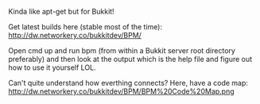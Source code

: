 Kinda like apt-get but for Bukkit!

Get latest builds here (stable most of the time): http://dw.networkery.co/bukkitdev/BPM/

Open cmd up and run bpm (from within a Bukkit server root directory preferably) and then look at the output which is the help file and figure out how to use it yourself LOL.

Can't quite understand how everthing connects? Here, have a code map: http://dw.networkery.co/bukkitdev/BPM/BPM%20Code%20Map.png
